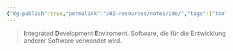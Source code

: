 ```yaml
---
{"dg-publish":true,"permalink":"/02-resources/notes/ide/","tags":["tools","GFN/LF08"],"noteIcon":"","updated":"2025-08-26T16:35:04.000+02:00"}
---
```


> **I**ntegrated **D**evelopment **E**nviroment.
> Software, die für die Entwicklung anderer Software verwendet wird.